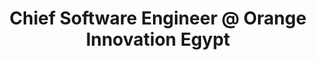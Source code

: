 ---
i: ahmed_misbah

name: Ahmed Misbah
title: Chief Software Engineer @ Orange Innovation Egypt
about: I have been working with Agile methodologies and practices for almost two decades, starting with Extreme Programming and most recently DevOps. I wore many hats in Agile teams including player coach, scrum master, developer, and architect. I believe that being and doing Agile helps software development teams deliver great software solutions that make everyone awesome. I love XP practices, my favorite being of course TDD.
location: Giza, Egypt
specialities:
    - tdd
    - testautomation
    - refactoring
    - pairprogramming
    - mobprogramming
tech-stack: 

linkedin: https://www.linkedin.com/in/ahmed-misbah-msc-251a3a32/ 
twitter: https://twitter.com/AhmedMisbahTech
github: https://github.com/ahmedmisbah
website: 
youtube: https://www.youtube.com/@ahmedmisbah 
medium: 
blog: 
---
